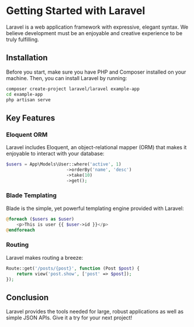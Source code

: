 # Getting Started with Laravel

Laravel is a web application framework with expressive, elegant syntax. We believe development must be an enjoyable and creative experience to be truly fulfilling.

## Installation

Before you start, make sure you have PHP and Composer installed on your machine. Then, you can install Laravel by running:

```bash
composer create-project laravel/laravel example-app
cd example-app
php artisan serve
```

## Key Features

### Eloquent ORM

Laravel includes Eloquent, an object-relational mapper (ORM) that makes it enjoyable to interact with your database:

```php
$users = App\Models\User::where('active', 1)
                       ->orderBy('name', 'desc')
                       ->take(10)
                       ->get();
```

### Blade Templating

Blade is the simple, yet powerful templating engine provided with Laravel:

```php
@foreach ($users as $user)
    <p>This is user {{ $user->id }}</p>
@endforeach
```

### Routing

Laravel makes routing a breeze:

```php
Route::get('/posts/{post}', function (Post $post) {
    return view('post.show', ['post' => $post]);
});
```

## Conclusion

Laravel provides the tools needed for large, robust applications as well as simple JSON APIs. Give it a try for your next project!
